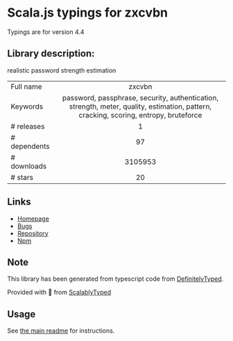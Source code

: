 
# Scala.js typings for zxcvbn

Typings are for version 4.4

## Library description:
realistic password strength estimation

|                    |                 |
| ------------------ | :-------------: |
| Full name          | zxcvbn |
| Keywords           | password, passphrase, security, authentication, strength, meter, quality, estimation, pattern, cracking, scoring, entropy, bruteforce |
| # releases         | 1 |
| # dependents       | 97 |
| # downloads        | 3105953 |
| # stars            | 20 |

## Links
- [Homepage](https://github.com/dropbox/zxcvbn#readme)
- [Bugs](https://github.com/dropbox/zxcvbn/issues)
- [Repository](https://github.com/dropbox/zxcvbn)
- [Npm](https://www.npmjs.com/package/zxcvbn)
    


## Note
This library has been generated from typescript code from [DefinitelyTyped](https://definitelytyped.org).

Provided with :purple_heart: from [ScalablyTyped](https://github.com/oyvindberg/ScalablyTyped)

## Usage
See [the main readme](../../readme.md) for instructions.



